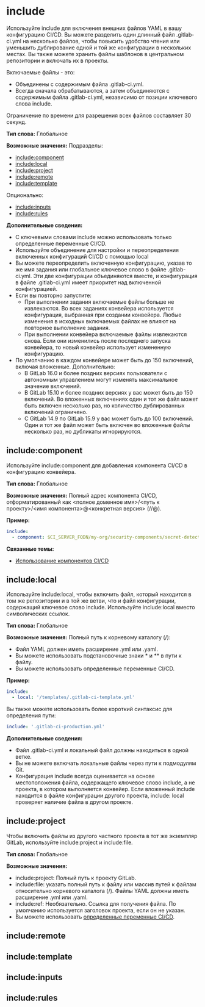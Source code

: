 # include
Используйте include для включения внешних файлов YAML в вашу конфигурацию CI/CD. Вы можете разделить один длинный файл .gitlab-ci.yml на несколько файлов, чтобы повысить удобство чтения или уменьшить дублирование одной и той же конфигурации в нескольких местах.
Вы также можете хранить файлы шаблонов в центральном репозитории и включать их в проекты.

Включаемые файлы - это:
- Объединены с содержимым файла .gitlab-ci.yml.
- Всегда сначала обрабатываются, а затем объединяются с содержимым файла .gitlab-ci.yml, независимо от позиции ключевого слова include.

Ограничение по времени для разрешения всех файлов составляет 30 секунд.

**Тип слова:** Глобальное

**Возможные значения:**
Подразделы:
- [include:component](include.md#includecomponent)
- [include:local](include.md#includelocal)
- [include:project](include.md#includeproject)
- [include:remote](include.md#includeremote)
- [include:template](include.md#includetemplate)

Опционально:
- [include:inputs](include.md#includeinputs)
- [include:rules](include.md#includerules)

**Дополнительные сведения:**
- С ключевыми словами include можно использовать только определенные переменные CI/CD.
- Используйте объединение для настройки и переопределения включенных конфигураций CI/CD с помощью local
- Вы можете переопределить включенную конфигурацию, указав то же имя задания или глобальное ключевое слово в файле .gitlab-ci.yml. Эти две конфигурации объединяются вместе, и конфигурация в файле .gitlab-ci.yml имеет приоритет над включенной конфигурацией.
- Если вы повторно запустите:
    - При выполнении задания включаемые файлы больше не извлекаются. Во всех заданиях конвейера используется конфигурация, выбранная при создании конвейера. Любые изменения в исходных включаемых файлах не влияют на повторное выполнение задания.
    - При выполнении конвейера включаемые файлы извлекаются снова. Если они изменились после последнего запуска конвейера, то новый конвейер использует измененную конфигурацию.
- По умолчанию в каждом конвейере может быть до 150 включений, включая вложенные. Дополнительно:
    - В GitLab 16.0 и более поздних версиях пользователи с автономным управлением могут изменять максимальное значение включений.
    - В GitLab 15.10 и более поздних версиях у вас может быть до 150 включений. Во вложенных включениях один и тот же файл может быть включен несколько раз, но количество дублированных включений ограничено.
    - С GitLab 14.9 по GitLab 15.9 у вас может быть до 100 включений. Один и тот же файл может быть включен во вложенные файлы несколько раз, но дубликаты игнорируются.

## include:component
Используйте include:component для добавления компонента CI/CD в конфигурацию конвейера.

**Тип слова:** Глобальное

**Возможные значения:** Полный адрес компонента CI/CD, отформатированный как <полное доменное имя>/<путь к проекту>/<имя компонента>@<конкретная версия> (<fully-qualified-domain-name>/<project-path>/<component-name>@<specific-version>).

**Пример:**
```YAML
include:
  - component: $CI_SERVER_FQDN/my-org/security-components/secret-detection@1.0
```
**Связанные темы:**
- [Использование компонентов CI/CD](https://docs.gitlab.com/ee/ci/components/index.html#use-a-component)

## include:local
Используйте include:local, чтобы включить файл, который находится в том же репозитории и в той же ветви, что и файл конфигурации, содержащий ключевое слово include. Используйте include:local вместо символических ссылок.

**Тип слова:** Глобальное

**Возможные значения:** 
Полный путь к корневому каталогу (/):
- Файл YAML должен иметь расширение .yml или .yaml.
- Вы можете использовать подстановочные знаки * и ** в пути к файлу.
- Вы можете использовать определенные переменные CI/CD.

**Пример:**
```YAML
include:
  - local: '/templates/.gitlab-ci-template.yml'
```

Вы также можете использовать более короткий синтаксис для определения пути:

```YAML
include: '.gitlab-ci-production.yml'
```

**Дополнительные сведения:**
- Файл .gitlab-ci.yml и локальный файл должны находиться в одной ветке.
- Вы не можете включать локальные файлы через пути к подмодулям Git.
- Конфигурация include всегда оценивается на основе местоположения файла, содержащего ключевое слово include, а не проекта, в котором выполняется конвейер. Если вложенный include находится в файле конфигурации другого проекта, include: local проверяет наличие файла в другом проекте.

## include:project
Чтобы включить файлы из другого частного проекта в тот же экземпляр GitLab, используйте include:project и include:file.

**Тип слова:** Глобальное

**Возможные значения:** 
- include:project: Полный путь к проекту GitLab.
- include:file: указать полный путь к файлу или массив путей к файлам относительно корневого каталога (/). Файлы YAML должны иметь расширение .yml или .yaml.
- include:ref: Необязательно. Ссылка для получения файла. По умолчанию используется заголовок проекта, если он не указан.
- Вы можете использовать [определенные переменные CI/CD](https://docs.gitlab.com/ee/ci/yaml/includes.html#use-variables-with-include).

## include:remote

## include:template

## include:inputs

## include:rules
